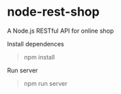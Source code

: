 # node-rest-shop
A Node.js RESTful API for online shop

Install dependences
> npm install

Run server
> npm run server